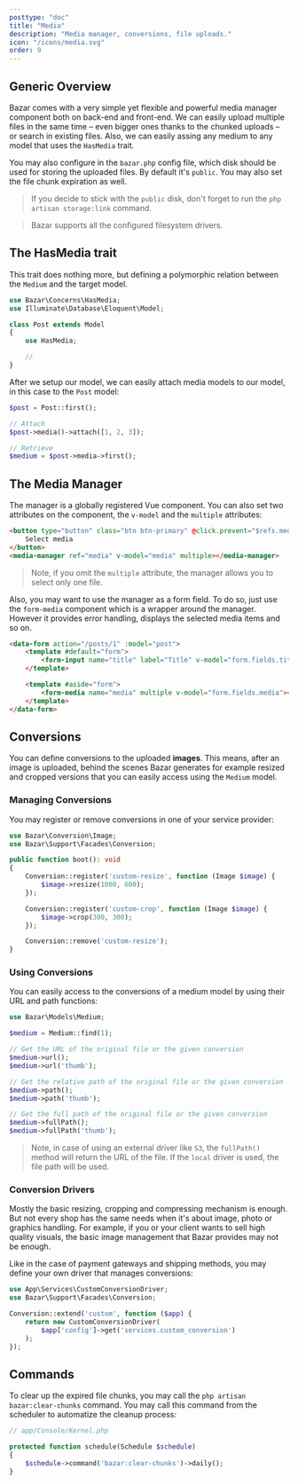 ```yaml
---
posttype: "doc"
title: "Media"
description: "Media manager, conversions, file uploads."
icon: "/icons/media.svg"
order: 9
---
```


## Generic Overview

Bazar comes with a very simple yet flexible and powerful media manager component both on back-end and front-end. We can easily upload multiple files in the same time – even bigger ones thanks to the chunked uploads – or search in existing files. Also, we can easily assing any medium to any model that uses the `HasMedia` trait.

You may also configure in the `bazar.php` config file, which disk should be used for storing the uploaded files. By default it's `public`. You may also set the file chunk expiration as well.

> If you decide to stick with the `public` disk, don't forget to run the `php artisan storage:link` command.

> Bazar supports all the configured filesystem drivers.

## The HasMedia trait

This trait does nothing more, but defining a polymorphic relation between the `Medium` and the target model.

```php
use Bazar\Concerns\HasMedia;
use Illuminate\Database\Eloquent\Model;

class Post extends Model
{
    use HasMedia;

    //
}
```

After we setup our model, we can easily attach media models to our model, in this case to the `Post` model:

```php
$post = Post::first();

// Attach
$post->media()->attach([1, 2, 3]);

// Retrieve
$medium = $post->media->first();
```

## The Media Manager

The manager is a globally registered Vue component. You can also set two attributes on the component, the `v-model` and the `multiple` attributes:

```html
<button type="button" class="btn btn-primary" @click.prevent="$refs.media.open()">
    Select media
</button>
<media-manager ref="media" v-model="media" multiple></media-manager>
```

> Note, if you omit the `multiple` attribute, the manager allows you to select only one file.

Also, you may want to use the manager as a form field. To do so, just use the `form-media` component which is a wrapper around the manager. However it provides error handling, displays the selected media items and so on.

```html
<data-form action="/posts/1" :model="post">
    <template #default="form">
        <form-input name="title" label="Title" v-model="form.fields.title"></form-input>
    </template>

    <template #aside="form">
        <form-media name="media" multiple v-model="form.fields.media"></form-media>
    </template>
</data-form>
```

## Conversions

You can define conversions to the uploaded **images**. This means, after an image is uploaded, behind the scenes Bazar generates for example resized and cropped versions that you can easily access using the `Medium` model.

### Managing Conversions

You may register or remove conversions in one of your service provider:

```php
use Bazar\Conversion\Image;
use Bazar\Support\Facades\Conversion;

public function boot(): void
{
    Conversion::register('custom-resize', function (Image $image) {
        $image->resize(1000, 600);
    });

    Conversion::register('custom-crop', function (Image $image) {
        $image->crop(300, 300);
    });

    Conversion::remove('custom-resize');
}
```

### Using Conversions

You can easily access to the conversions of a medium model by using their URL and path functions:

```php
use Bazar\Models\Medium;

$medium = Medium::find(1);

// Get the URL of the original file or the given conversion
$medium->url();
$medium->url('thumb');

// Get the relative path of the original file or the given conversion
$medium->path();
$medium->path('thumb');

// Get the full path of the original file or the given conversion
$medium->fullPath();
$medium->fullPath('thumb');
```

> Note, in case of using an external driver like `S3`, the `fullPath()` method will return the URL of the file. If the `local` driver is used, the file path will be used.

### Conversion Drivers

Mostly the basic resizing, cropping and compressing mechanism is enough. But not every shop has the same needs when it's about image, photo or graphics handling. For example, if you or your client wants to sell high quality visuals, the basic image management that Bazar provides may not be enough.

Like in the case of payment gateways and shipping methods, you may define your own driver that manages conversions:

```php
use App\Services\CustomConversionDriver;
use Bazar\Support\Facades\Conversion;

Conversion::extend('custom', function ($app) {
    return new CustomConversionDriver(
        $app['config']->get('services.custom_conversion')
    );
});
```

## Commands

To clear up the expired file chunks, you may call the `php artisan bazar:clear-chunks` command. You may call this command from the scheduler to automatize the cleanup process:

```php
// app/Console/Kernel.php

protected function schedule(Schedule $schedule)
{
    $schedule->command('bazar:clear-chunks')->daily();
}
```
